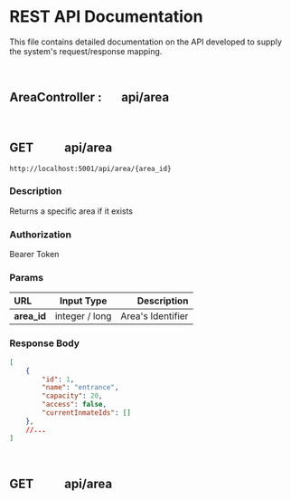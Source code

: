 # **REST API Documentation**

This file contains detailed documentation on the API developed to supply the system's request/response mapping.

<br/>

## **AreaController : &nbsp;&nbsp;&nbsp;&nbsp;&nbsp; api/area**

<br/>

## **GET** &nbsp;&nbsp;&nbsp;&nbsp;&nbsp;&nbsp;&nbsp;&nbsp;&nbsp; api/area

```
http://localhost:5001/api/area/{area_id}
```

### **Description**

Returns a specific area if it exists

### **Authorization**

Bearer Token

### **Params**

| URL         | Input Type     | Description       |
| :---------- | :------------: | ----------------: |
| **area_id** | integer / long | Area's Identifier |

### **Response Body**

```json
[
    {
        "id": 1,
        "name": "entrance",
        "capacity": 20,
        "access": false,
        "currentInmateIds": []
    }, 
    //...
]
```

<br/>

## **GET** &nbsp;&nbsp;&nbsp;&nbsp;&nbsp;&nbsp;&nbsp;&nbsp;&nbsp; api/area